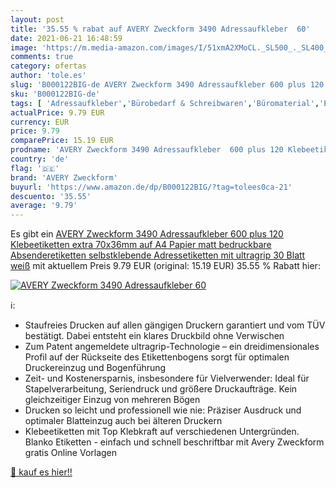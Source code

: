 ```yaml
---
layout: post
title: '35.55 % rabat auf AVERY Zweckform 3490 Adressaufkleber  60'
date: 2021-06-21 16:48:59
image: 'https://m.media-amazon.com/images/I/51xmA2XMoCL._SL500_._SL400_.jpg'
comments: true
category: ofertas
author: 'tole.es'
slug: 'B000122BIG-de AVERY Zweckform 3490 Adressaufkleber 600 plus 120...'
sku: 'B000122BIG-de'
tags: [ 'Adressaufkleber','Bürobedarf & Schreibwaren','Büromaterial','Etiketten & Aufkleber','Etiketten, Register & Stempel','avery zweckform', ]
actualPrice: 9.79 EUR
currency: EUR
price: 9.79
comparePrice: 15.19 EUR
prodname: 'AVERY Zweckform 3490 Adressaufkleber  600 plus 120 Klebeetiketten extra  70x36mm auf A4  Papier matt  bedruckbare Absenderetiketten  selbstklebende Adressetiketten mit ultragrip  30 Blatt  weiß'
country: 'de'
flag: '🇩🇪'
brand: 'AVERY Zweckform'
buyurl: 'https://www.amazon.de/dp/B000122BIG/?tag=tolees0ca-21'
descuento: '35.55'
average: '9.79'
---
```


Es gibt ein [AVERY Zweckform 3490 Adressaufkleber  600 plus 120 Klebeetiketten extra  70x36mm auf A4  Papier matt  bedruckbare Absenderetiketten  selbstklebende Adressetiketten mit ultragrip  30 Blatt  weiß](https://www.amazon.de/dp/B000122BIG/?tag=tolees0ca-21) mit aktuellem Preis 9.79 EUR (original: 15.19 EUR) 35.55 % Rabatt hier:

[![AVERY Zweckform 3490 Adressaufkleber  60](https://m.media-amazon.com/images/I/51xmA2XMoCL._SL500_._SL400_.jpg)](https://www.amazon.de/dp/B000122BIG/?tag=tolees0ca-21)

ℹ️:

- Staufreies Drucken auf allen gängigen Druckern garantiert und vom TÜV bestätigt. Dabei entsteht ein klares Druckbild ohne Verwischen
- Zum Patent angemeldete ultragrip-Technologie – ein dreidimensionales Profil auf der Rückseite des Etikettenbogens sorgt für optimalen Druckereinzug und Bogenführung
- Zeit- und Kostenersparnis, insbesondere für Vielverwender: Ideal für Stapelverarbeitung, Seriendruck und größere Druckaufträge. Kein gleichzeitiger Einzug von mehreren Bögen
- Drucken so leicht und professionell wie nie: Präziser Ausdruck und optimaler Blatteinzug auch bei älteren Druckern
- Klebeetiketten mit Top Klebkraft auf verschiedenen Untergründen. Blanko Etiketten - einfach und schnell beschriftbar mit Avery Zweckform gratis Online Vorlagen

[🛒 kauf es hier!!](https://www.amazon.de/dp/B000122BIG/?tag=tolees0ca-21)

